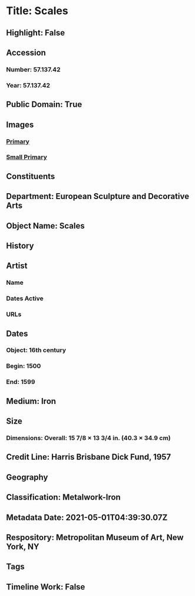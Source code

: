 # Title: Scales
## Highlight: False
## Accession
### Number: 57.137.42
### Year: 57.137.42
## Public Domain: True
## Images
### [Primary](https://images.metmuseum.org/CRDImages/es/original/164134.jpg)
### [Small Primary](https://images.metmuseum.org/CRDImages/es/web-large/164134.jpg)
## Constituents
## Department: European Sculpture and Decorative Arts
## Object Name: Scales
## History
## Artist
### Name
### Dates Active
### URLs
## Dates
### Object: 16th century
### Begin: 1500
### End: 1599
## Medium: Iron
## Size
### Dimensions: Overall: 15 7/8 × 13 3/4 in. (40.3 × 34.9 cm)
## Credit Line: Harris Brisbane Dick Fund, 1957
## Geography
## Classification: Metalwork-Iron
## Metadata Date: 2021-05-01T04:39:30.07Z
## Respository: Metropolitan Museum of Art, New York, NY
## Tags
## Timeline Work: False